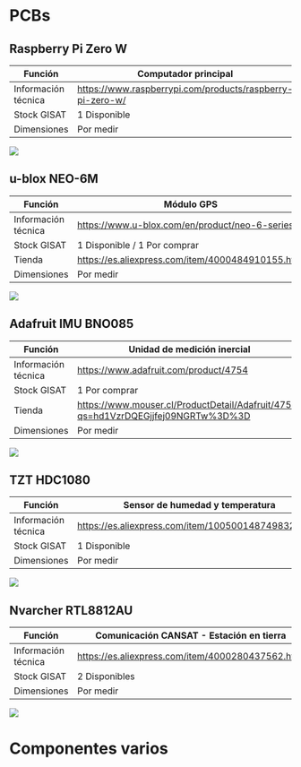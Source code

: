 # PCBs

## Raspberry Pi Zero W

| Función | Computador principal |
| - | - |
| Información técnica | https://www.raspberrypi.com/products/raspberry-pi-zero-w/ |
| Stock GISAT | 1 Disponible |
| Dimensiones | Por medir |

![](https://images.prismic.io/rpf-products/9371b539-77d4-47f1-b89b-aa65b23c9833_RPI%20ZERO%20W%20ANGLE%202%20REFRESH_.jpg?ixlib=gatsbyFP&auto=compress%2Cformat&fit=max&w=600&h=400)

## u-blox NEO-6M

| Función | Módulo GPS |
| - | - |
| Información técnica | https://www.u-blox.com/en/product/neo-6-series/ |
| Stock GISAT | 1 Disponible / 1 Por comprar |
| Tienda | https://es.aliexpress.com/item/4000484910155.html |
| Dimensiones | Por medir |

![](https://ae01.alicdn.com/kf/Hdfbb5ebcc9874208a5b48268c2eef0290/M-dulo-GY-NEO6MV2-para-Arduino-control-de-vuelo-antena-grande-GPS-EEPROM-MWC-APM2-5.jpg_Q90.jpg_.webp)

## Adafruit IMU BNO085

| Función | Unidad de medición inercial |
| - | - |
| Información técnica | https://www.adafruit.com/product/4754 |
| Stock GISAT | 1 Por comprar |
| Tienda | https://www.mouser.cl/ProductDetail/Adafruit/4754?qs=hd1VzrDQEGjjfej09NGRTw%3D%3D |
| Dimensiones | Por medir |

![](https://cdn-shop.adafruit.com/970x728/4754-00.jpg)

## TZT HDC1080

| Función | Sensor de humedad y temperatura |
| - | - |
| Información técnica | https://es.aliexpress.com/item/1005001487498324.html |
| Stock GISAT | 1 Disponible |
| Dimensiones | Por medir |

![](https://ae01.alicdn.com/kf/H7b8e8184c4914e39932e016992fa09e5x/TZT-HDC1080-M-dulo-de-baja-potencia-Sensor-de-humedad-Digital-de-alta-precisi-n-GY.jpg_Q90.jpg_.webp)

## Nvarcher RTL8812AU

| Función | Comunicación CANSAT - Estación en tierra |
| - | - |
| Información técnica | https://es.aliexpress.com/item/4000280437562.html |
| Stock GISAT | 2 Disponibles |
| Dimensiones | Por medir |

![](https://ae01.alicdn.com/kf/Sc4ee36cd5b2c4e27b0b409bdb8982832F/Nvarcher-RTL8812AU-tarjeta-de-red-de-lanzamiento-5G-de-alta-potencia-Kali-Ubuntu-Raspberry-Pi-transmisi.jpg_Q90.jpg_.webp)

# Componentes varios